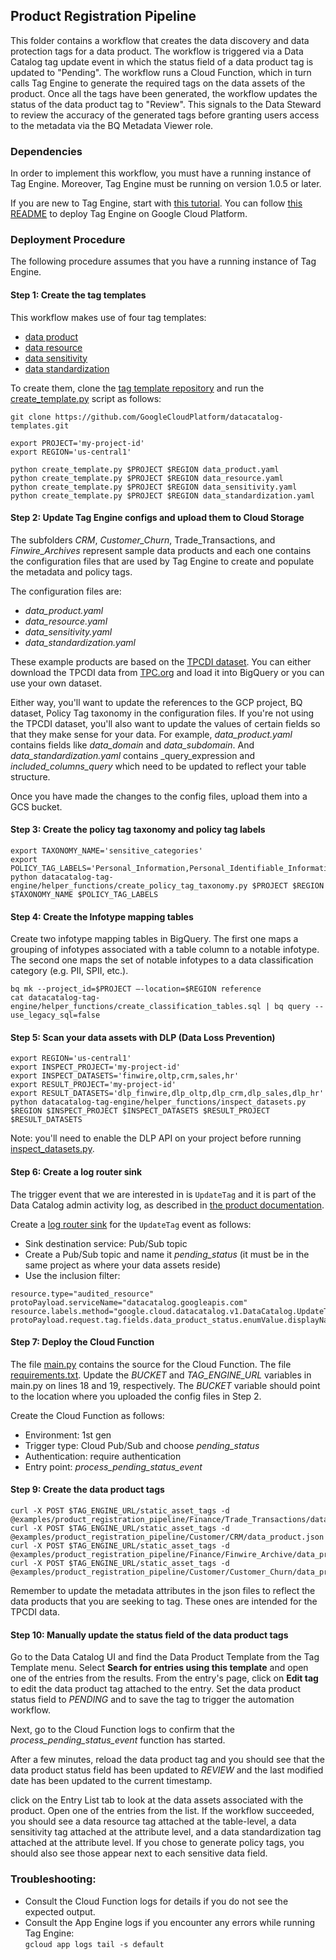 ## Product Registration Pipeline
This folder contains a workflow that creates the data discovery and data protection tags for a data product. The workflow is triggered via a Data Catalog tag update event in which the status field of a data product tag is updated to "Pending". The workflow runs a Cloud Function, which in turn calls Tag Engine to generate the required tags on the data assets of the product. Once all the tags have been generated, the workflow updates the status of the data product tag to "Review". This signals to the Data Steward to review the accuracy of the generated tags before granting users access to the metadata via the BQ Metadata Viewer role.  

### Dependencies

In order to implement this workflow, you must have a running instance of Tag Engine. Moreover, Tag Engine must be running on version 1.0.5 or later. 

If you are new to Tag Engine, start with [this tutorial](https://cloud.google.com/architecture/tag-engine-and-data-catalog). You can follow [this README](https://github.com/GoogleCloudPlatform/datacatalog-tag-engine/blob/main/README.md) to deploy Tag Engine on Google Cloud Platform. 


### Deployment Procedure

The following procedure assumes that you have a running instance of Tag Engine. 


#### Step 1: Create the tag templates

This workflow makes use of four tag templates:
* [data product](https://github.com/GoogleCloudPlatform/datacatalog-templates/blob/master/data_product.yaml)
* [data resource](https://github.com/GoogleCloudPlatform/datacatalog-templates/blob/master/data_resource.yaml)
* [data sensitivity](https://github.com/GoogleCloudPlatform/datacatalog-templates/blob/master/data_sensitivity.yaml)
* [data standardization](https://github.com/GoogleCloudPlatform/datacatalog-templates/blob/master/data_standardization.yaml)

To create them, clone the [tag template repository](https://github.com/GoogleCloudPlatform/datacatalog-templates.git) and run the [create_template.py](https://github.com/GoogleCloudPlatform/datacatalog-templates/blob/master/create_template.py) script as follows:

```
git clone https://github.com/GoogleCloudPlatform/datacatalog-templates.git

export PROJECT='my-project-id'
export REGION='us-central1'

python create_template.py $PROJECT $REGION data_product.yaml
python create_template.py $PROJECT $REGION data_resource.yaml
python create_template.py $PROJECT $REGION data_sensitivity.yaml
python create_template.py $PROJECT $REGION data_standardization.yaml
```

#### Step 2: Update Tag Engine configs and upload them to Cloud Storage

The subfolders _CRM_, _Customer_Churn_, Trade_Transactions, and _Finwire_Archives_ represent sample data products and each one contains the configuration files that are used by Tag Engine to create and populate the metadata and policy tags. 

The configuration files are:
* _data_product.yaml_
* _data_resource.yaml_
* _data_sensitivity.yaml_
* _data_standardization.yaml_

These example products are based on the [TPCDI dataset](https://www.tpc.org/tpc_documents_current_versions/pdf/tpc-di_v1.1.0.pdf). You can either download the TPCDI data from [TPC.org](https://www.tpc.org/) and load it into BigQuery or you can use your own dataset. 

Either way, you'll want to update the references to the GCP project, BQ dataset, Policy Tag taxonomy in the configuration files. If you're not using the TPCDI dataset, you'll also want to update the values of certain fields so that they make sense for your data. For example, _data_product.yaml_ contains fields like _data_domain_ and _data_subdomain_. And _data_standardization.yaml_ contains _query_expression and _included_columns_query_ which need to be updated to reflect your table structure. 

Once you have made the changes to the config files, upload them into a GCS bucket. 


#### Step 3: Create the policy tag taxonomy and policy tag labels

```
export TAXONOMY_NAME='sensitive_categories'
export POLICY_TAG_LABELS='Personal_Information,Personal_Identifiable_Information,Sensitive_Personal_Information,Sensitive_Personal_Identifiable_Information'
python datacatalog-tag-engine/helper_functions/create_policy_tag_taxonomy.py $PROJECT $REGION $TAXONOMY_NAME $POLICY_TAG_LABELS
```

#### Step 4: Create the Infotype mapping tables

Create two infotype mapping tables in BigQuery. The first one maps a grouping of infotypes associated with a table column to a notable infotype. The second one maps the set of notable infotypes to a data classification category (e.g. PII, SPII, etc.).  

```
bq mk --project_id=$PROJECT –-location=$REGION reference
cat datacatalog-tag-engine/helper_functions/create_classification_tables.sql | bq query --use_legacy_sql=false 
```

#### Step 5: Scan your data assets with DLP (Data Loss Prevention)

```
export REGION='us-central1'
export INSPECT_PROJECT='my-project-id'
export INSPECT_DATASETS='finwire,oltp,crm,sales,hr'
export RESULT_PROJECT='my-project-id'
export RESULT_DATASETS='dlp_finwire,dlp_oltp,dlp_crm,dlp_sales,dlp_hr'
python datacatalog-tag-engine/helper_functions/inspect_datasets.py $REGION $INSPECT_PROJECT $INSPECT_DATASETS $RESULT_PROJECT $RESULT_DATASETS 
```

Note: you'll need to enable the DLP API on your project before running [inspect_datasets.py](https://github.com/GoogleCloudPlatform/datacatalog-tag-engine/blob/main/helper_functions/inspect_datasets.py). 


#### Step 6: Create a log router sink

The trigger event that we are interested in is `UpdateTag` and it is part of the Data Catalog admin activity log, as described in [the product documentation](https://cloud.google.com/data-catalog/docs/how-to/audit-logging).  

Create a [log router sink](https://pantheon.corp.google.com/logs/router/sink) for the `UpdateTag` event as follows:

* Sink destination service: Pub/Sub topic
* Create a Pub/Sub topic and name it _pending_status_ (it must be in the same project as where your data assets reside)
* Use the inclusion filter: 

```
resource.type="audited_resource" protoPayload.serviceName="datacatalog.googleapis.com" resource.labels.method="google.cloud.datacatalog.v1.DataCatalog.UpdateTag"
protoPayload.request.tag.fields.data_product_status.enumValue.displayName="PENDING"
```

#### Step 7: Deploy the Cloud Function

The file [main.py](https://github.com/GoogleCloudPlatform/datacatalog-tag-engine/blob/main/examples/product_registration_pipeline/main.py) contains the source for the Cloud Function. The file [requirements.txt](https://github.com/GoogleCloudPlatform/datacatalog-tag-engine/blob/main/examples/product_registration_pipeline/requirements.txt). Update the _BUCKET_ and _TAG_ENGINE_URL_ variables in main.py on lines 18 and 19, respectively. The _BUCKET_ variable should point to the location where you uploaded the config files in Step 2. 

Create the Cloud Function as follows:

* Environment: 1st gen
* Trigger type: Cloud Pub/Sub and choose _pending_status_
* Authentication: require authentication
* Entry point: _process_pending_status_event_

 
#### Step 9: Create the data product tags

```
curl -X POST $TAG_ENGINE_URL/static_asset_tags -d @examples/product_registration_pipeline/Finance/Trade_Transactions/data_product.json
curl -X POST $TAG_ENGINE_URL/static_asset_tags -d @examples/product_registration_pipeline/Customer/CRM/data_product.json
curl -X POST $TAG_ENGINE_URL/static_asset_tags -d @examples/product_registration_pipeline/Finance/Finwire_Archive/data_product.json
curl -X POST $TAG_ENGINE_URL/static_asset_tags -d @examples/product_registration_pipeline/Customer/Customer_Churn/data_product.json
```

Remember to update the metadata attributes in the json files to reflect the data products that you are seeking to tag. These ones are intended for the TPCDI data. 


#### Step 10: Manually update the status field of the data product tags
 
Go to the Data Catalog UI and find the Data Product Template from the Tag Template menu. 
Select <b>Search for entries using this template</b> and open one of the entries from the results. 
From the entry's page, click on <b>Edit tag</b> to edit the data product tag attached to the
entry. Set the data product status field to _PENDING_ and to save the tag to trigger the automation workflow.   

Next, go to the Cloud Function logs to confirm that the _process_pending_status_event_ function has started. 

After a few minutes, reload the data product tag and you should see that the data product status field 
has been updated to _REVIEW_ and the last modified date has been updated to the current timestamp. 

click on the Entry List tab to look at the data assets associated with the product. 
Open one of the entries from the list. If the workflow succeeded, you should see a data resource tag 
attached at the table-level, a data sensitivity tag attached at the attribute level, 
and a data standardization tag attached at the attribute level. 
If you chose to generate policy tags, you should also see those appear next to each 
sensitive data field. 


### Troubleshooting:

* Consult the Cloud Function logs for details if you do not see the expected output.<br> 
* Consult the App Engine logs if you encounter any errors while running Tag Engine:<br>
`gcloud app logs tail -s default`

